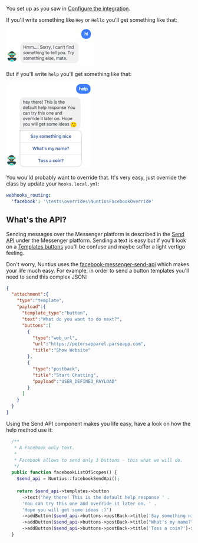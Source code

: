 You set up as you saw in 
[Configure the integration](Webhooks/Facebook/Configure_the_integration.html).

If you'll write something like `Hey` or `Hello` you'll get something like that:

![Facebook ste 3](../../images/facebook/engage-1.png)

But if you'll write `help` you'll get something like that:

![Facebook ste 3](../../images/facebook/engage-2.png)

You wou'ld probably want to override that. It's very easy, just override the 
class by update your `hooks.local.yml`:
```yaml
webhooks_routing:
  'facebook': '\tests\overrides\NuntiusFacebookOverride'
```

## What's the API?

Sending messages over the Messenger platform is described in the 
[Send API](https://developers.facebook.com/docs/messenger-platform/send-api-reference)
under the Messenger platform. Sending a text is easy but if you'll look on a
[Templates buttons](https://developers.facebook.com/docs/messenger-platform/send-api-reference/button-template)
you'll be confuse and maybe suffer a light vertigo feeling.

Don't worry, Nuntius uses the [facebook-messenger-send-api](https://github.com/RoySegall/facebook-messenger-send-api)
which makes your life much easy. For example, in order to send a button 
templates you'll need to send this complex JSON:
```JSON
{
  "attachment":{
    "type":"template",
    "payload":{
      "template_type":"button",
      "text":"What do you want to do next?",
      "buttons":[
        {
          "type":"web_url",
          "url":"https://petersapparel.parseapp.com",
          "title":"Show Website"
        },
        {
          "type":"postback",
          "title":"Start Chatting",
          "payload":"USER_DEFINED_PAYLOAD"
        }
      ]
    }
  }
}
```

Using the Send API component makes you life easy, have a look on how the help
method use it:
```php
  /**
   * A Facebook only text.
   *
   * Facebook allows to send only 3 buttons - this what we will do.
   */
  public function facebookListOfScopes() {
    $send_api = Nuntius::facebookSendApi();

    return $send_api->templates->button
      ->text('hey there! This is the default help response ' .
      'You can try this one and override it later on. ' .
      'Hope you will get some ideas :)')
      ->addButton($send_api->buttons->postBack->title('Say something nice')->payload('something_nice'))
      ->addButton($send_api->buttons->postBack->title("What's my name?")->payload('what_is_my_name'))
      ->addButton($send_api->buttons->postBack->title('Toss a coin?')->payload('toss_a_coin'));
  }
```